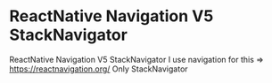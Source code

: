 # ReactNative Navigation V5 StackNavigator
 ReactNative Navigation V5 StackNavigator
 I use navigation for this => https://reactnavigation.org/
 Only StackNavigator
